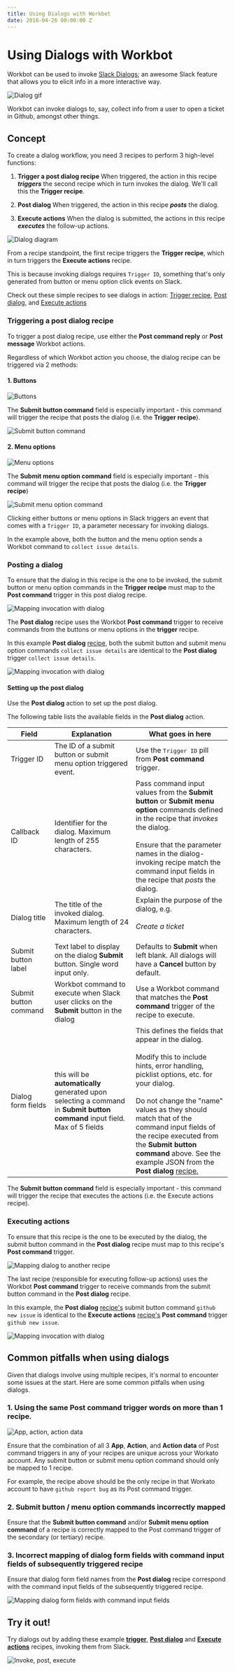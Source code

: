 ```yaml
---
title: Using Dialogs with Workbot
date: 2018-04-26 00:00:00 Z
---
```


# Using Dialogs with Workbot
Workbot can be used to invoke [Slack Dialogs](https://api.slack.com/dialogs); an awesome Slack feature that allows you to elicit info in a more interactive way.

![Dialog gif](/assets/images/workbot/workbot-dialogs/dialog-gif.gif)

Workbot can invoke dialogs to, say, collect info from a user to open a ticket in Github, amongst other things.

## Concept
To create a dialog workflow, you need 3 recipes to perform 3 high-level functions:
1. **Trigger a post dialog recipe**
When triggered, the action in this recipe ***triggers*** the second recipe which in turn invokes the dialog. We'll call this the **Trigger recipe**.

2. **Post dialog**
When triggered, the action in this recipe ***posts*** the dialog.

3. **Execute actions**
When the dialog is submitted, the actions in this recipe ***executes*** the follow-up actions.

![Dialog diagram](/assets/images/workbot/workbot-dialogs/anatomy-of-a-dialog.png)

From a recipe standpoint, the first recipe triggers the **Trigger recipe**, which in turn triggers the **Execute actions** recipe.

This is because invoking dialogs requires `Trigger ID`, something that's only generated from button or menu option click events on Slack.

Check out these simple recipes to see dialogs in action: [Trigger recipe](https://www.workato.com/recipes/673215-1-invoke-dialog#recipe), [Post dialog](https://www.workato.com/recipes/673218-2-configure-dialog#recipe), and [Execute actions](https://www.workato.com/recipes/673219-3-actions#recipe)

### Triggering a post dialog recipe

To trigger a post dialog recipe, use either the **Post command reply** or **Post message** Workbot actions.

Regardless of which Workbot action you choose, the dialog recipe can be triggered via 2 methods:

#### 1. Buttons

![Buttons](/assets/images/workbot/workbot-dialogs/invoke-with-buttons.png)

The **Submit button command** field is especially important - this command will trigger the recipe that posts the dialog (i.e. the **Trigger recipe**).

![Submit button command](/assets/images/workbot/workbot-dialogs/submit-button-command.png)

#### 2. Menu options

![Menu options](/assets/images/workbot/workbot-dialogs/invoke-with-menu-options.png)

The **Submit menu option command** field is especially important - this command will trigger the recipe that posts the dialog (i.e. the **Trigger recipe**)

![Submit menu option command](/assets/images/workbot/workbot-dialogs/submit-menu-option-command.png)

Clicking either buttons or menu options in Slack triggers an event that comes with a `Trigger ID`, a parameter necessary for invoking dialogs.

In the example above, both the button and the menu option sends a Workbot command to `collect issue details`.

### Posting a dialog
To ensure that the dialog in this recipe is the one to be invoked, the submit button or menu option commands in the **Trigger recipe** must map to the **Post command** trigger in this post dialog recipe.

![Mapping invocation with dialog](/assets/images/workbot/workbot-dialogs/mapping-invocation-to-dialog.png)

The **Post dialog** recipe uses the Workbot **Post command** trigger to receive commands from the buttons or menu options in the **trigger** recipe.

In this example **Post dialog** [recipe](https://www.workato.com/recipes/673218-2-configure-dialog#jobs), both the submit button and submit menu option commands `collect issue details` are identical to the **Post dialog** trigger `collect issue details`.

![Mapping invocation with dialog](/assets/images/workbot/workbot-dialogs/mapping-invocation-to-dialog-2.png)

#### Setting up the post dialog
Use the **Post dialog** action to set up the post dialog.

The following table lists the available fields in the **Post dialog** action.

<table class="unchanged rich-diff-level-one">
    <thead>
        <tr>
            <th>Field</th>
            <th>Explanation</th>
            <th>What goes in here</th>
        </tr>
    </thead>
    <tbody>
        <tr>
            <td>Trigger ID</td>
            <td>The ID of a submit button or submit menu option triggered event.
            </td>
            <td>Use the <kbd>Trigger ID</kbd> pill from <b>Post command</b> trigger.
        </tr>
        <tr>
            <td>Callback ID</td>
            <td>
              Identifier for the dialog. Maximum length of 255 characters.
            </td>
            <td>
            Pass command input values from the <b>Submit button</b> or <b>Submit menu option</b> commands defined in the recipe that <i>invokes</i> the dialog. <br><br>Ensure that the parameter names in the dialog-invoking recipe match the command input fields in the recipe that <i>posts</i> the dialog.
            </td>
        </tr>
        <tr>
            <td>Dialog title</td>
            <td>The title of the invoked dialog. Maximum length of 24 characters.</td>
            <td>
              Explain the purpose of the dialog, e.g.<br><br> <i>Create a ticket</i><br><br>
        </tr>
        <tr>
            <td>Submit button label</td>
            <td>
              Text label to display on the dialog <b>Submit</b> button. Single word input only.
            </td>
            <td>Defaults to <b>Submit</b> when left blank. All dialogs will have a <b>Cancel</b> button by default.
            </td>
        </tr>
        <tr>
            <td>Submit button command</td>
            <td>Workbot command to execute when Slack user clicks on the <b>Submit</b> button in the dialog
            </td>
            <td>Use a Workbot command that matches the <b>Post command</b> trigger of the recipe to execute.
            </td>
        </tr>
        <tr>
            <td>Dialog form fields</td>
            <td>
            this will be <b>automatically</b> generated upon selecting a command in <b>Submit button command</b> input field. Max of 5 fields</td>
            <td>
              This defines the fields that appear in the dialog. <br><br>Modify this to include hints, error handling, picklist options, etc. for your dialog.<br><br>Do not change the "name" values as they should match that of the command input fields of the recipe executed from the <b>Submit button command</b> above. See the example JSON from the <b>Post dialog</b> <a href='https://www.workato.com/recipes/673218-2-configure-dialog#recipe'> recipe.
            </td>
    </tbody>
</table>

The **Submit button command** field is especially important - this command will trigger the recipe that executes the actions (i.e. the Execute actions recipe).

### Executing actions

To ensure that this recipe is the one to be executed by the dialog, the submit button command in the **Post dialog** recipe must map to this recipe's **Post command** trigger.

![Mapping dialog to another recipe](/assets/images/workbot/workbot-dialogs/mapping-dialog-to-another-recipe.png)

The last recipe (responsible for executing follow-up actions) uses the Workbot **Post command** trigger to receive commands from the submit button command in the **Post dialog** recipe.

In this example, the **Post dialog** [recipe's](https://www.workato.com/recipes/673218-2-configure-dialog#recipe) submit button command `github new issue` is identical to the **Execute actions** [recipe's](https://www.workato.com/recipes/673219-3-actions#recipe) **Post command** trigger `github new issue`.

![Mapping invocation with dialog](/assets/images/workbot/workbot-dialogs/mapping-dialog-to-another-recipe-2.png)

## Common pitfalls when using dialogs
Given that dialogs involve using multiple recipes, it's normal to encounter some issues at the start. Here are some common pitfalls when using dialogs.

### 1. Using the same Post command trigger words on more than 1 recipe.

![App, action, action data](/assets/images/workbot/workbot-dialogs/app-action-actiondata.png)

Ensure that the combination of all 3 **App**, **Action**, and **Action data** of Post command triggers in any of your recipes are unique across your Workato account. Any submit button or submit menu option command should only be mapped to 1 recipe.

For example, the recipe above should be the only recipe in that Workato account to have `github report bug` as its Post command trigger.

### 2. Submit button / menu option commands incorrectly mapped
Ensure that the **Submit button command** and/or **Submit menu option command** of a recipe is correctly mapped to the Post command trigger of the secondary (or tertiary) recipe.

### 3. Incorrect mapping of dialog form fields with command input fields of subsequently triggered recipe
Ensure that dialog form field names from the **Post dialog** recipe correspond with the command input fields of the subsequently triggered recipe.

![Mapping dialog form fields with command input fields](/assets/images/workbot/workbot-dialogs/mapping-dialog-form-fields-to-command-input-fields.png)

## Try it out!
Try dialogs out by adding these example **[trigger](https://www.workato.com/recipes/673215-1-invoke-dialog#recipe)**, **[Post dialog](https://www.workato.com/recipes/673218-2-configure-dialog#recipe)** and **[Execute actions](https://www.workato.com/recipes/673219-3-actions#recipe)** recipes, invoking them from Slack.

![Invoke, post, execute](/assets/images/workbot/workbot-dialogs/invoke-post-execute.gif)
